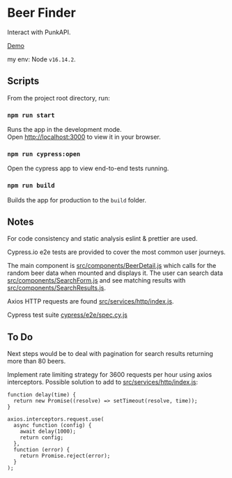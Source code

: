 # Beer Finder

Interact with PunkAPI.

[Demo](https://beer-finder-iota.vercel.app/)

my env: Node `v16.14.2`.

## Scripts

From the project root directory, run:

### `npm run start`

Runs the app in the development mode.\
Open [http://localhost:3000](http://localhost:3000) to view it in your browser.

### `npm run cypress:open`

Open the cypress app to view end-to-end tests running.

### `npm run build`

Builds the app for production to the `build` folder.

## Notes

For code consistency and static analysis eslint & prettier are used.

Cypress.io e2e tests are provided to cover the most common user journeys.

The main component is [src/components/BeerDetail.js](src/components/BeerDetail.js) which calls for the random beer data when mounted and displays it. The user can search data [src/components/SearchForm.js](src/components/SearchForm.js) and see matching results with [src/components/SearchResults.js](src/components/SearchResults.js).

Axios HTTP requests are found [src/services/http/index.js](src/services/http/index.js).

Cypress test suite [cypress/e2e/spec.cy.js](cypress/e2e/spec.cy.js)

## To Do

Next steps would be to deal with pagination for search results returning more than 80 beers.

Implement rate limiting strategy for 3600 requests per hour using axios interceptors. Possible solution to add to [src/services/http/index.js](src/services/http/index.js):

```
function delay(time) {
  return new Promise((resolve) => setTimeout(resolve, time));
}

axios.interceptors.request.use(
  async function (config) {
    await delay(1000);
    return config;
  },
  function (error) {
    return Promise.reject(error);
  }
);
```
